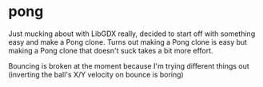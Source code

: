 pong
====

Just mucking about with LibGDX really, decided to start off with something easy and make a Pong clone.
Turns out making a Pong clone is easy but making a Pong clone that doesn't suck takes a bit more effort.

Bouncing is broken at the moment because I'm trying different things out (inverting the ball's X/Y velocity on bounce is boring)
